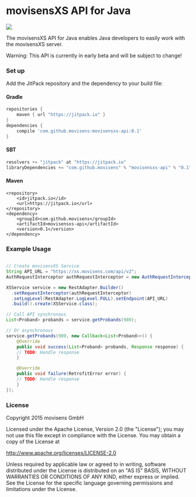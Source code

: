 movisensXS API for Java
============
<a href="https://jitpack.io/#movisens/movisensxs-api/"><img src="https://img.shields.io/github/tag/movisens/movisensxs-api.svg?label=Maven on JitPack" /></a>

The movisensXS API for Java enables Java developers to easily work with the movisensXS server.

Warning: This API is currently in early beta and will be subject to change!

### Set up ###

Add the JitPack repository and the dependency to your build file:
#### Gradle ####
```gradle
repositories {
    maven { url "https://jitpack.io" }
}
dependencies {
    compile 'com.github.movisens:movisensxs-api:0.1'
}
```
#### SBT ####
```sbt
resolvers += "jitpack" at "https://jitpack.io"
libraryDependencies += "com.github.movisens" % "movisensxs-api" % "0.1"
```
#### Maven ####
```maven
<repository>
    <id>jitpack.io</id>
    <url>https://jitpack.io</url>
</repository>
<dependency>
    <groupId>com.github.movisens</groupId>
    <artifactId>movisensxs-api</artifactId>
    <version>0.1</version>
</dependency>
```
### Example Usage ###
```java

// Create movisensXS Service
String API_URL = "https://xs.movisens.com/api/v2";
AuthRequestInterceptor authRequestInterceptor = new AuthRequestInterceptor("API KEY HERE"); // Add your API Key here

XSService service = new RestAdapter.Builder()
  .setRequestInterceptor(authRequestInterceptor)
  .setLogLevel(RestAdapter.LogLevel.FULL).setEndpoint(API_URL)
  .build().create(XSService.class);

// Call API synchronous
List<Proband> probands = service.getProbands(989);

// Or asynchronous	
service.getProbands(989, new Callback<List<Proband>>() {
	@Override
	public void success(List<Proband> probands, Response response) {
    // TODO: Handle response
	}

	@Override
	public void failure(RetrofitError error) {
    // TODO: Handle response
	}
});
```
### License ###
Copyright 2015 movisens GmbH

Licensed under the Apache License, Version 2.0 (the "License");
you may not use this file except in compliance with the License.
You may obtain a copy of the License at

http://www.apache.org/licenses/LICENSE-2.0

Unless required by applicable law or agreed to in writing, software
distributed under the License is distributed on an "AS IS" BASIS,
WITHOUT WARRANTIES OR CONDITIONS OF ANY KIND, either express or implied.
See the License for the specific language governing permissions and
limitations under the License.
